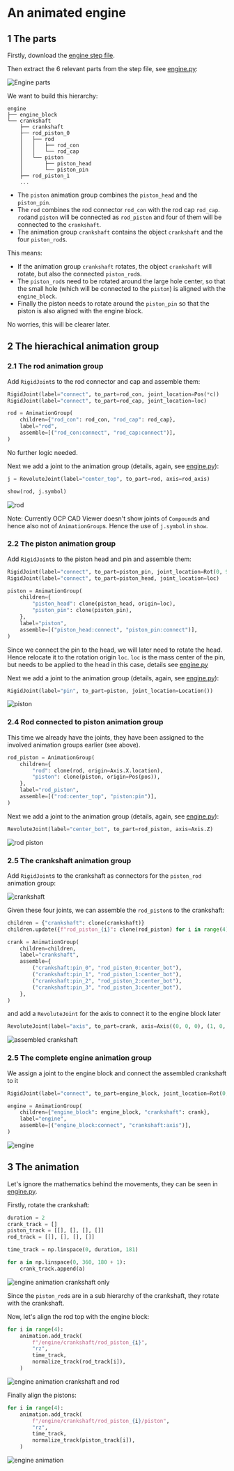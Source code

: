 # An animated engine

## 1 The parts

Firstly, download the [engine step file](https://grabcad.com/library/engine-assembly-77).

Then extract the 6 relevant parts from the step file, see [engine.py](../examples/engine.py):

![Engine parts](./engine_parts.png)

We want to build this hierarchy:
```text
engine
├── engine_block
└── crankshaft
    ├── crankshaft
    ├── rod_piston_0
    │   ├── rod
    │   │   ├── rod_con
    │   │   └── rod_cap
    │   └── piston
    │       ├── piston_head
    │       └── piston_pin
    ├── rod_piston_1
    ...
```

- The `piston` animation group combines the `piston_head` and the `piston_pin`. 
- The `rod` combines the rod connector `rod_con` with the rod cap `rod_cap`. `rod`and `piston` will be connected as `rod_piston` and four of them will be connected to the `crankshaft`.
- The animation group `crankshaft` contains the object `crankshaft` and the four `piston_rod`s. 

This means:
- If the animation group `crankshaft` rotates, the object `crankshaft` will rotate, but also the connected `piston_rod`s.
- The `piston_rod`s need to be rotated around the large hole center, so that the small hole (which will be connected to the `piston`) is aligned with the `engine_block`.
- Finally the piston needs to rotate around the `piston_pin` so that the piston is also aligned with the engine block.

No worries, this will be clearer later.


## 2 The hierachical animation group

### 2.1 The rod animation group

Add `RigidJoint`s to the rod connector and cap and assemble them:

```python
RigidJoint(label="connect", to_part=rod_con, joint_location=Pos(*c))
RigidJoint(label="connect", to_part=rod_cap, joint_location=loc)

rod = AnimationGroup(
    children={"rod_con": rod_con, "rod_cap": rod_cap},
    label="rod",
    assemble=[("rod_con:connect", "rod_cap:connect")],
)
```
No further logic needed.

Next we add a joint to the animation group (details, again, see [engine.py](../examples/engine.py)):
```python
j = RevoluteJoint(label="center_top", to_part=rod, axis=rod_axis)

show(rod, j.symbol)
```

![rod](./rod.png)

Note: Currently OCP CAD Viewer doesn't show joints of `Compound`s and hence also not of `AnimationGroup`s. Hence the use of `j.symbol` in `show`.

### 2.2 The piston animation group

Add `RigidJoint`s to the piston head and pin and assemble them:

```python
RigidJoint(label="connect", to_part=piston_pin, joint_location=Rot(0, 90, 90))
RigidJoint(label="connect", to_part=piston_head, joint_location=loc)

piston = AnimationGroup(
    children={
        "piston_head": clone(piston_head, origin=loc),
        "piston_pin": clone(piston_pin),
    },
    label="piston",
    assemble=[("piston_head:connect", "piston_pin:connect")],
)
```
Since we connect the pin to the head, we will later need to rotate the head. Hence relocate it to the rotation origin `loc`. `loc` is the mass center of the pin, but needs to be applied to the head in this case, details see [engine.py](../examples/engine.py)

Next we add a joint to the animation group (details, again, see [engine.py](../examples/engine.py)):
```python
RigidJoint(label="pin", to_part=piston, joint_location=Location())
```

![piston](./piston.png)

### 2.4 Rod connected to piston animation group

This time we already have the joints, they have been assigned to the involved animation groups earlier (see above).

```python
rod_piston = AnimationGroup(
    children={
        "rod": clone(rod, origin=Axis.X.location),
        "piston": clone(piston, origin=Pos(pos)),
    },
    label="rod_piston",
    assemble=[("rod:center_top", "piston:pin")],
)
```

Next we add a joint to the animation group (details, again, see [engine.py](../examples/engine.py)):

```python
RevoluteJoint(label="center_bot", to_part=rod_piston, axis=Axis.Z)
```

![rod piston](./rod_piston.png)

### 2.5 The crankshaft animation group

Add `RigidJoint`s to the crankshaft as connectors for the `piston_rod` animation group:

![crankshaft](./crankshaft.png)

Given these four joints, we can assemble the `rod_piston`s to the crankshaft:

```python
children = {"crankshaft": clone(crankshaft)}
children.update({f"rod_piston_{i}": clone(rod_piston) for i in range(4)})

crank = AnimationGroup(
    children=children,
    label="crankshaft",
    assemble={
        ("crankshaft:pin_0", "rod_piston_0:center_bot"),
        ("crankshaft:pin_1", "rod_piston_1:center_bot"),
        ("crankshaft:pin_2", "rod_piston_2:center_bot"),
        ("crankshaft:pin_3", "rod_piston_3:center_bot"),
    },
)
```

and add a `RevoluteJoint` for the axis to connect it to the engine block later

```python
RevoluteJoint(label="axis", to_part=crank, axis=Axis((0, 0, 0), (1, 0, 0)))
```

![assembled crankshaft](./assembled_crankshft.png)

### 2.5 The complete engine animation group

We assign a joint to the engine block and connect the assembled crankshaft to it

```python
RigidJoint(label="connect", to_part=engine_block, joint_location=Rot(0, -90, 0))

engine = AnimationGroup(
    children={"engine_block": engine_block, "crankshaft": crank},
    label="engine",
    assemble=[("engine_block:connect", "crankshaft:axis")],
)
```

![engine](./engine.png)

## 3 The animation

Let's ignore the mathematics behind the movements, they can be seen in [engine.py](../examples/engine.py).

Firstly, rotate the crankshaft:

```python
duration = 2
crank_track = []
piston_track = [[], [], [], []]
rod_track = [[], [], [], []]

time_track = np.linspace(0, duration, 181)

for a in np.linspace(0, 360, 180 + 1):
    crank_track.append(a)
```

![engine animation crankshaft only](./engine1.gif)

Since the `piston_rod`s are in a sub hierarchy of the crankshaft, they rotate with the crankshaft.

Now, let's align the rod top with the engine block:

```python
for i in range(4):
    animation.add_track(
        f"/engine/crankshaft/rod_piston_{i}",
        "rz",
        time_track,
        normalize_track(rod_track[i]),
    )
```
![engine animation crankshaft and rod](./engine2.gif)

Finally align the pistons:

```python
for i in range(4):
    animation.add_track(
        f"/engine/crankshaft/rod_piston_{i}/piston",
        "rz",
        time_track,
        normalize_track(piston_track[i]),
    )
```

![engine animation](./engine.gif)
